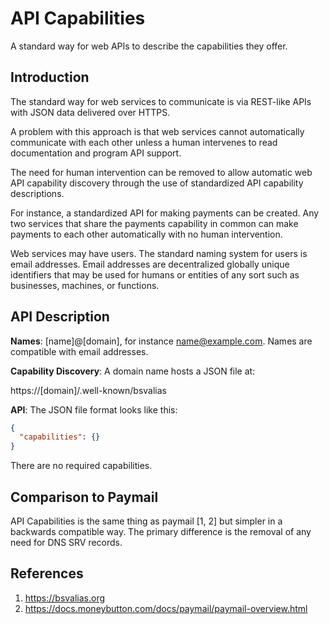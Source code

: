# API Capabilities

A standard way for web APIs to describe the capabilities they offer.

## Introduction

The standard way for web services to communicate is via REST-like APIs with JSON
data delivered over HTTPS.

A problem with this approach is that web services cannot automatically
communicate with each other unless a human intervenes to read documentation and
program API support.

The need for human intervention can be removed to allow automatic web API
capability discovery through the use of standardized API capability
descriptions.

For instance, a standardized API for making payments can be created. Any two
services that share the payments capability in common can make payments to each
other automatically with no human intervention.

Web services may have users. The standard naming system for users is email
addresses. Email addresses are decentralized globally unique identifiers that
may be used for humans or entities of any sort such as businesses, machines, or
functions.

## API Description

**Names**: [name]@[domain], for instance name@example.com. Names are compatible
with email addresses.

**Capability Discovery**: A domain name hosts a JSON file at:

https://[domain]/.well-known/bsvalias

**API**: The JSON file format looks like this:

```json
{
  "capabilities": {}
}
```

There are no required capabilities.

## Comparison to Paymail

API Capabilities is the same thing as paymail [1, 2] but simpler in a backwards
compatible way. The primary difference is the removal of any need for DNS SRV
records.

## References

1. https://bsvalias.org
2. https://docs.moneybutton.com/docs/paymail/paymail-overview.html
